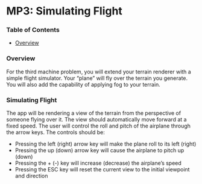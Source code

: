 # MP3: Simulating Flight

### Table of Contents

* [Overview](#Overview)



### Overview 

For the third machine problem, you will extend your terrain renderer with a simple flight simulator. Your “plane” will fly over the terrain you generate. You will also add the capability of applying fog to your terrain.



### Simulating Flight

The app will be rendering a view of the terrain from the perspective of someone flying over it. The view should automatically move forward at a fixed speed. The user will control the roll and pitch of the airplane through the arrow keys. The controls should be:

- Pressing the left (right) arrow key will make the plane roll to its left (right)
- Pressing the up (down) arrow key will cause the airplane to pitch up (down)
- Pressing the + (-) key will increase (decrease) the airplane’s speed
- Pressing the ESC key will reset the current view to the initial viewpoint and direction
